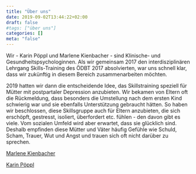 ```yaml
---
title: "Über uns"
date: 2019-09-02T13:44:22+02:00
draft: false
#tags: ["über uns"]
categories: []
meta: "false"
---
```


Wir - Karin Pöppl und Marlene Kienbacher - sind Klinische- und Gesundheitspsychologinnen. Als wir gemeinsam 2017 den interdisziplinären Lehrgang Skills-Training des ÖDBT 2017 absolvierten, war uns schnell klar, dass wir zukünftig in diesem Bereich zusammenarbeiten möchten.

2019 hatten wir dann die entscheidende Idee, das Skillstraining speziell für Mütter mit postpartaler Depression anzubieten. Wir bekamen von Eltern oft die Rückmeldung, dass besonders die Umstellung nach dem ersten Kind schwierig war und sie ebenfalls Unterstützung gebraucht hätten. So haben wir beschlossen, diese Skillsgruppe auch für Eltern anzubieten, die sich erschöpft, gestresst, isoliert, überfordert etc. fühlen - den davon gibt es viele. Vom sozialen Umfeld wird aber erwartet, dass sie glücklich sind. Deshalb empfinden diese Mütter und Väter häufig Gefühle wie Schuld, Scham, Trauer, Wut und Angst und trauen sich oft nicht darüber zu sprechen.


[Marlene Kienbacher](/marlenekienbacher)

[Karin Pöppl](/karinpoeppl)

